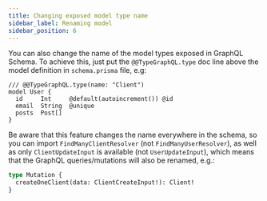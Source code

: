 ```yaml
---
title: Changing exposed model type name
sidebar_label: Renaming model
sidebar_position: 6
---
```


You can also change the name of the model types exposed in GraphQL Schema.
To achieve this, just put the `@@TypeGraphQL.type` doc line above the model definition in `schema.prisma` file, e.g:

```prisma {1}
/// @@TypeGraphQL.type(name: "Client")
model User {
  id     Int     @default(autoincrement()) @id
  email  String  @unique
  posts  Post[]
}
```

Be aware that this feature changes the name everywhere in the schema, so you can import `FindManyClientResolver` (not `FindManyUserResolver`), as well as only `ClientUpdateInput` is available (not `UserUpdateInput`), which means that the GraphQL queries/mutations will also be renamed, e.g.:

```graphql
type Mutation {
  createOneClient(data: ClientCreateInput!): Client!
}
```
